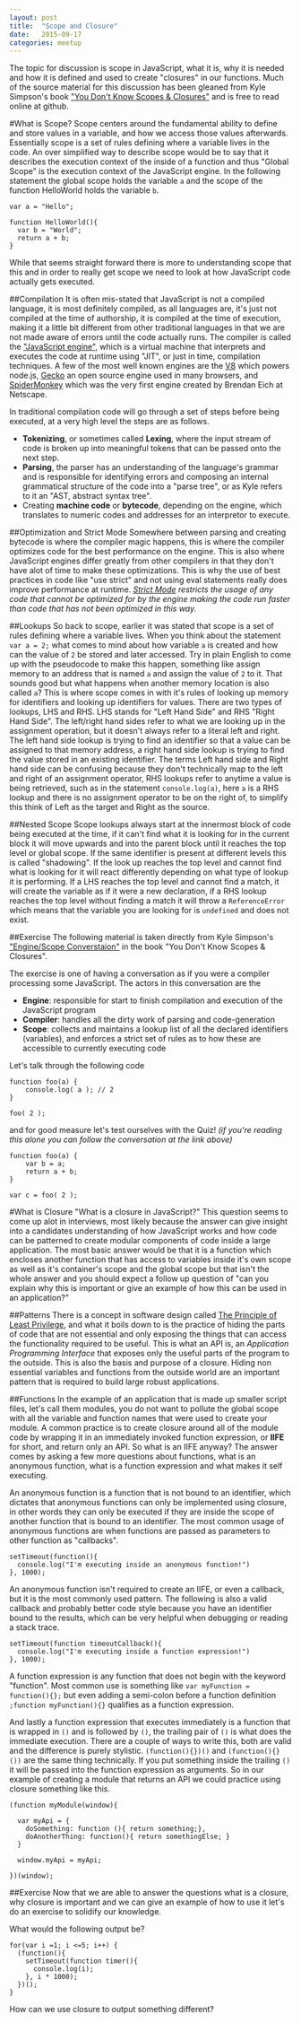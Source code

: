 ```yaml
---
layout: post
title:  "Scope and Closure"
date:   2015-09-17
categories: meetup
---
```


The topic for discussion is scope in JavaScript, what it is, why it is needed and how it is defined and used to create "closures" in our functions. Much of the source material for this discussion has been gleaned from Kyle Simpson's book ["You Don't Know Scopes & Closures"](https://github.com/getify/You-Dont-Know-JS/blob/master/scope%20&%20closures/README.md#you-dont-know-js-scope--closures) and is free to read online at github.

#What is Scope?
Scope centers around the fundamental ability to define and store values in a variable, and how we access those values afterwards. Essentially scope is a set of rules defining where a variable lives in the code. An over simplified way to describe scope would be to say that it describes the execution context of the inside of a function and thus "Global Scope" is the execution context of the JavaScript engine. In the following statement the global scope holds the variable `a` and the scope of the function HelloWorld holds the variable `b`.
    
    var a = "Hello";

    function HelloWorld(){
      var b = "World";
      return a + b;
    }


While that seems straight forward there is more to understanding scope that this and in order to really get scope we need to look at how JavaScript code actually gets executed.

##Compilation
It is often mis-stated that JavaScript is not a compiled language, it is most definitely compiled, as all languages are, it's just not compiled at the time of authorship, it is compiled at the time of execution, making it a little bit different from other traditional languages in that we are not made aware of errors until the code actually runs. The compiler is called the ["JavaScript engine"](https://en.wikipedia.org/wiki/JavaScript_engine), which is a virtual machine that interprets and executes the code at runtime using "JIT", or just in time, compilation techniques. A few of the most well known engines are the [V8](https://en.wikipedia.org/wiki/V8_(JavaScript_engine)) which powers node.js, [Gecko](https://en.wikipedia.org/wiki/Gecko_(software)) an open source engine used in many browsers, and [SpiderMonkey](https://en.wikipedia.org/wiki/SpiderMonkey_(software)) which was the very first engine created by Brendan Eich at Netscape. 

In traditional compilation code will go through a set of steps before being executed, at a very high level the steps are as follows.

  - **Tokenizing**, or sometimes called **Lexing**, where the input stream of code is broken up into meaningful tokens that can be passed onto the next step.
  - **Parsing**, the parser has an understanding of the language's grammar and is responsible for identifying errors and composing an internal grammatical structure of the code into a "parse tree", or as Kyle refers to it an "AST, abstract syntax tree".
  - Creating **machine code** or **bytecode**, depending on the engine, which translates to numeric codes and addresses for an interpretor to execute.

##Optimization and Strict Mode
  Somewhere between parsing and creating bytecode is where the compiler magic happens, this is where the compiler optimizes code for the best performance on the engine. This is also where JavaScript engines differ greatly from other compilers in that they don't have alot of time to make these optimizations. This is why the use of best practices in code like "use strict" and not using eval statements really does improve performance at runtime. *[Strict Mode](https://developer.mozilla.org/en-US/docs/Web/JavaScript/Reference/Strict_mode) restricts the usage of any code that cannot be optimized for by the engine making the code run faster than code that has not been optimized in this way.*

##Lookups
So back to scope, earlier it was stated that scope is a set of rules defining where a variable lives. When you think about the statement `var a = 2;` what comes to mind about how variable `a` is created and how can the value of `2` be stored and later accessed. Try in plain English to come up with the pseudocode to make this happen, something like assign memory to an address that is named `a` and assign the value of `2` to it. That sounds good but what happens when another memory location is also called `a`? This is where scope comes in with it's rules of looking up memory for identifiers and looking up identifiers for values. There are two types of lookups, LHS and RHS. LHS stands for "Left Hand Side" and RHS "Right Hand Side". The left/right hand sides refer to what we are looking up in the assignment operation, but it doesn't always refer to a literal left and right. The left hand side lookup is trying to find an identifier so that a value can be assigned to that memory address, a right hand side lookup is trying to find the value stored in an existing identifier. The terms Left hand side and Right hand side can be confusing because they don't technically map to the left and right of an assignment operator, RHS lookups refer to anytime a value is being retrieved, such as in the statement `console.log(a)`, here `a` is a RHS lookup and there is no assignment operator to be on the right of, to simplify this think of Left as the target and Right as the source.

##Nested Scope
Scope lookups always start at the innermost block of code being executed at the time, if it can't find what it is looking for in the current block it will move upwards and into the parent block until it reaches the top level or global scope. If the same identifier is present at different levels this is called "shadowing". If the look up reaches the top level and cannot find what is looking for it will react differently depending on what type of lookup it is performing. If a LHS reaches the top level and cannot find a match, it will create the variable as if it were a new declaration, if a RHS lookup reaches the top level without finding a match it will throw a `ReferenceError` which means that the variable you are looking for is `undefined` and does not exist.

##Exercise
  The following material is taken directly from Kyle Simpson's ["Engine/Scope Converstaion"](https://github.com/getify/You-Dont-Know-JS/blob/master/scope%20&%20closures/ch1.md#enginescope-conversation) in the book "You Don't Know Scopes & Closures". 

  The exercise is one of having a conversation as if you were a compiler processing some JavaScript. The actors in this conversation are the 

  - **Engine**: responsible for start to finish compilation and execution of the JavaScript program
  - **Compiler**: handles all the dirty work of parsing and code-generation 
  - **Scope**:  collects and maintains a lookup list of all the declared identifiers (variables), and enforces a strict set of rules as to how these are accessible to currently executing code

  Let's talk through the following code


    function foo(a) {
        console.log( a ); // 2
    }

    foo( 2 );

and for good measure let's test ourselves with the Quiz! *(if you're reading this alone you can follow the conversation at the link above)*

    function foo(a) {
        var b = a;
        return a + b;
    }

    var c = foo( 2 );


#What is Closure
"What is a closure in JavaScript?" This question seems to come up alot in interviews, most likely because the answer can give insight into a candidates understanding of how JavaScript works and how code can be patterned to create modular components of code inside a large application. The most basic answer would be that it is a function which encloses another function that has access to variables inside it's own scope as well as it's container's scope and the global scope but that isn't the whole answer and you should expect a follow up question of "can you explain why this is important or give an example of how this can be used in an application?" 


##Patterns
There is a concept in software design called [The Principle of Least Privilege](https://en.wikipedia.org/wiki/Principle_of_least_privilege), and what it boils down to is the practice of hiding the parts of code that are not essential and only exposing the things that can access the functionality required to be useful. This is what an API is, an *Application Programming Interface* that exposes only the useful parts of the program to the outside. This is also the basis and purpose of a closure. Hiding non essential variables and functions from the outside world are an important pattern that is required to build large robust applications. 


##Functions
In the example of an application that is made up smaller script files, let's call them modules, you do not want to pollute the global scope with all the variable and function names that were used to create your module. A common practice is to create closure around all of the module code by wrapping it in an immediately invoked function expression, or **IIFE** for short, and return only an API. So what is an IIFE anyway? The answer comes by asking a few more questions about functions, what is an anonymous function, what is a function expression and what makes it self executing. 

An anonymous function is a function that is not bound to an identifier, which dictates that anonymous functions can only be implemented using closure, in other words they can only be executed if they are inside the scope of another function that is bound to an identifier. The most common usage of anonymous functions are when functions are passed as parameters to other function as "callbacks". 

    setTimeout(function(){
      console.log("I'm executing inside an anonymous function!")
    }, 1000);

An anonymous function isn't required to create an IIFE, or even a callback, but it is the most commonly used pattern. The following is also a valid callback and probably better code style because you have an identifier bound to the results, which can be very helpful when debugging or reading a stack trace.

    setTimeout(function timeoutCallback(){
      console.log("I'm executing inside a function expression!")
    }, 1000);

A function expression is any function that does not begin with the keyword "function". Most common use is something like  `var myFunction = function(){};` but even adding a semi-colon before a function definition `;function myFunction(){}` qualifies as a function expression.


And lastly a function expression that executes immediately is a function that is wrapped in `()` and is followed by `()`, the trailing pair of `()` is what does the immediate execution. There are a couple of ways to write this, both are valid and the difference is purely stylistic. `(function(){})()` and  `(function(){}())` are the same thing technically. If you put something inside the trailing `()` it will be passed into the function expression as arguments. So in our example of creating a module that returns an API we could practice using closure something like this.

    (function myModule(window){
      
      var myApi = {
        doSomething: function (){ return something;},
        doAnotherThing: function(){ return somethingElse; }
      }

      window.myApi = myApi;

    })(window);




<!-- ##A Much More Technical Answer
Now we know why the closure pattern is important to create modules, and we know the syntax for doing so, but we still haven't fully explained what a closure is technically. The Nitty Grtitty, as explained in Kyle's book, is "Closure is when a function is able to remember and access it's lexical scope even when that function is executing outside its lexical scope." So here comes some of the compiler logic that we practiced earlier, and the term "lexical scope", if we look back at the first step, the Tokenizing  -->

##Exercise
Now that we are able to answer the questions what is a closure, why closure is important and we can give an example of how to use it let's do an exercise to solidify our knowledge.

What would the following output be?

    for(var i =1; i <=5; i++) {
      (function(){
        setTimeout(function timer(){
          console.log(i);  
        }, i * 1000);
      })();
    }

How can we use closure to output something different?





